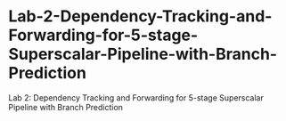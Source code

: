 # Lab-2-Dependency-Tracking-and-Forwarding-for-5-stage-Superscalar-Pipeline-with-Branch-Prediction
Lab 2: Dependency Tracking and Forwarding for 5-stage Superscalar Pipeline with Branch Prediction

